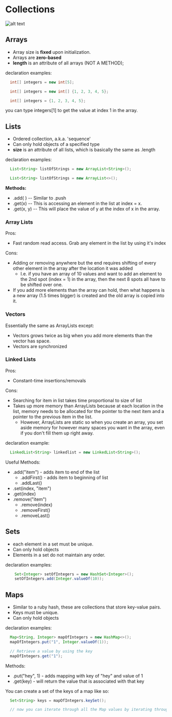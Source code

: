 # Collections

![alt text](http://bhelmy.files.wordpress.com/2010/06/collectionss-heirarchy.jpg "Collection hierarchy")

## Arrays
* Array size is **fixed** upon initialization. 
* Arrays are **zero-based**
* **length** is an attribute of all arrays (NOT A METHOD);

declaration examples:
```java
  int[] integers = new int[5];

  int[] integers = new int[] {1, 2, 3, 4, 5};

  int[] integers = {1, 2, 3, 4, 5};
```

you can type integers[1] to get the value at index 1 in the array. 

## Lists
* Ordered collection, a.k.a. 'sequence'
* Can only hold objects of a specified type
* **size** is an attribute of all lists, which is basically the same as .length

declaration examples:
```java
  List<String> listOfStrings = new ArrayList<String>();

  List<String> listOfStrings = new ArrayList<>();
```

**Methods:**
* .add( ) -- Similar to .push
* .get(x) -- This is accessing an element in the list at index = x.
* .get(x, y) -- This will place the value of y at the index of x in the array. 

### Array Lists

Pros:
* Fast random read access. Grab any element in the list by using it's index

Cons:
* Adding or removing anywhere but the end requires shifting of every other element in the array after the location it was added
  * I.e. if you have an array of 10 values and want to add an element to the 2nd spot (index = 1) in the array, then the next 8 spots all have to be shifted over one. 
* If you add more elements than the array can hold, then what happens is a new array (1.5 times bigger) is created and the old array is copied into it. 

### Vectors
Essentially the same as ArrayLists except:
  * Vectors grows twice as big when you add more elements than the vector has space. 
  * Vectors are synchronized


### Linked Lists

Pros:
* Constant-time insertions/removals

Cons:
* Searching for item in list takes time proportional to size of list
* Takes up more memory than ArrayLists because at each location in the list, memory needs to be allocated for the pointer to the next item and a pointer to the previous item in the list.
  * However, ArrayLists are static so when you create an array, you set aside memory for however many spaces you want in the array, even if you don't fill them up right away.

declaration example:
```java
  LinkedList<String> linkedlist = new LinkedList<String>();
```

Useful Methods:
  * .add("item") - adds item to end of the list
    * .addFirst() - adds item to beginning of list
    * .addLast()
  * .set(index, "item")
  * .get(index)
  * .remove("item")
    * .remove(index) 
    * .removeFirst()
    * .removeLast()


## Sets
* each element in a set must be unique.
* Can only hold objects
* Elements in a set do not maintain any order.

declaration examples:
```java
    Set<Integer> setOfIntegers = new HashSet<Integer>();
    setOfIntegers.add(Integer.valueOf(10));
```


## Maps
* Similar to a ruby hash, these are collections that store key-value pairs. 
* Keys must be unique. 
* Can only hold objects

declaration examples:
```java
  Map<String, Integer> mapOfIntegers = new HashMap<>();
  mapOfIntegers.put("1", Integer.valueOf(1));

  // Retrieve a value by using the key
  mapOfIntegers.get("1");
```

Methods:
* .put("hey", 1) - adds mapping with key of "hey" and value of 1
* .get(key) - will return the value that is associated with that key

You can create a set of the keys of a map like so:
```java
  Set<String> keys = mapOfIntegers.keySet();

  // now you can iterate through all the Map values by iterating through the created set, 'keys'
```
